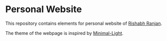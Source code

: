 # Personal Website

This repository contains elements for personal website of [Rishabh Ranjan](https://ranjan-rishabh.github.io).

The theme of the webpage is inspired by [Minimal-Light](https://github.com/yaoyao-liu/minimal-light).
